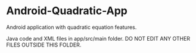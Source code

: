 # Android-Quadratic-App
Android application with quadratic equation features.

Java code and XML files in app/src/main folder.
DO NOT EDIT ANY OTHER FILES OUTSIDE THIS FOLDER.
